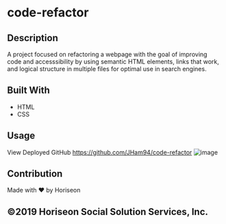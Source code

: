 # code-refactor

## Description
A project focused on refactoring a webpage with the goal of improving code and accesssibility by using semantic HTML elements, links that work, and logical structure in multiple files for optimal use in search engines. 

## Built With
* HTML
* CSS

## Usage 
View Deployed GitHub https://github.com/JHam94/code-refactor
![image](https://user-images.githubusercontent.com/98374207/156899614-e80c05c1-3e87-4d31-bc0c-9a625bd85a68.png)


## Contribution
Made with ❤️ by Horiseon

## ©️2019 Horiseon Social Solution Services, Inc.
